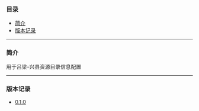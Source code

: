 ### 目录

* [简介](#abstract)
* [版本记录](#version)

---

### <a name="abstract">简介</a>

用于吕梁-兴县资源目录信息配置

---

### <a name="version">版本记录</a>

* [0.1.0](./Docs/Version/0.1.0.md "0.1.0")
